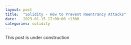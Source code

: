 ```yaml
---
layout: post
title:  "Solidity - How to Prevent Reentrancy Attacks"
date:   2023-01-15 17:00:00 +1300
categories: solidity
---
```

This post is under construction
